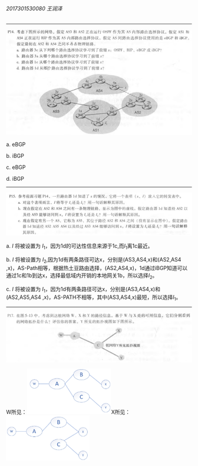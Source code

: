 ###### 2017301530080 王润泽

---

![](img/P14.png)

a. eBGP

b. iBGP

c. eBGP

d. iBGP

---

![](img/P15.png)

a.  $I$ 将被设置为 $I_1$，因为1d的可达性信息来源于1c,而$I_1$离1c最近。

b.  $I$ 将被设置为 $I_2$,因为1d有两条路径可达x，分别是(AS3,AS4,x)和(AS2,AS4 ,x)，AS-Path相等，根据热土豆路由选择，(AS2,AS4,x)，1d通过iBGP知道可以通过1c和1b到达x，选择最低域内开销的本地网关1b，所以选择$I_2$。

c. $I$ 将被设置为 $I_1$，因为1d有两条路径可达x，分别是(AS3,AS4,x)和(AS2,AS5,AS4 ,x)，AS-PATH不相等，其中(AS3,AS4,x)最短，所以选择$I_1$。

---

![](img/P17.png)

W所见：<img src="img/W.png" style="zoom:33%;" />X所见：<img src="img/X.png" style="zoom:33%;" />

